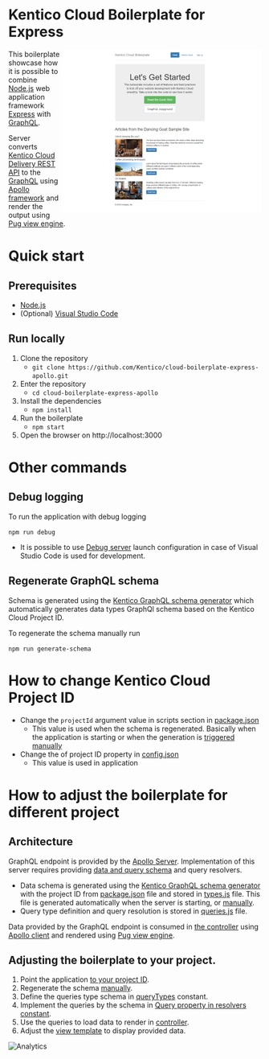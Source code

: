 # Kentico Cloud Boilerplate for Express
[<img align="right" src="/docs/assets/template_thumbnail.png" alt="Boilerplate screenshot" />](/docs/assets/template.png)

This boilerplate showcase how it is possible to combine [Node.js](https://nodejs.org/en/) web application framework [Express](https://expressjs.com/) with [GraphQL](https://graphql.org/).

Server converts [Kentico Cloud Delivery REST API](https://developer.kenticocloud.com/reference) to the [GraphQL](https://graphql.org/) using [Apollo framework](https://www.apollographql.com/) and render the output using [Pug view engine](https://pugjs.org/).

# Quick start

## Prerequisites
* [Node.js](https://nodejs.org/en/download/)
* (Optional) [Visual Studio Code](https://code.visualstudio.com/)

## Run locally
1. Clone the repository
   * `git clone https://github.com/Kentico/cloud-boilerplate-express-apollo.git`
2. Enter the repository
   * `cd cloud-boilerplate-express-apollo`
3. Install the dependencies
   * `npm install`
4. Run the boilerplate
   * `npm start`
5. Open the browser on http://localhost:3000

# Other commands

## Debug logging

To run the application with debug logging 
```
npm run debug
```

* It is possible to use [Debug server](https://github.com/Kentico/cloud-boilerplate-express-apollo/blob/master/.vscode/launch.json#L10) launch configuration in case of Visual Studio Code is used for development.

## Regenerate GraphQL schema
Schema is generated using the [Kentico GraphQL schema generator](https://www.npmjs.com/package/kentico-cloud-graphql-schema-generator) which automatically generates data types GraphQl schema based on the Kentico Cloud Project ID.

To regenerate the schema manually run
```
npm run generate-schema
```

# How to change Kentico Cloud Project ID 
* Change the `projectId` argument value in scripts section in [package.json](https://github.com/Kentico/cloud-boilerplate-express-apollo/blob/master/package.json#L8)
    * This value is used when the schema is regenerated. Basically when the application is starting or when the generation is [triggered manually](#Regenerate-GraphQL-schema)
* Change the of project ID property in [config.json](https://github.com/Kentico/cloud-boilerplate-express-apollo/blob/master/config.json)
   * This value is used in application

# How to adjust the boilerplate for different project

## Architecture

GraphQL endpoint is provided by the  [Apollo Server](https://www.apollographql.com/docs/apollo-server). Implementation of this server requires providing [data and query schema](https://www.apollographql.com/docs/apollo-server/essentials/schema.html) and query resolvers.

* Data schema is generated using the [Kentico GraphQL schema generator](https://www.npmjs.com/package/kentico-cloud-graphql-schema-generator) with the project ID from [package.json](https://github.com/Kentico/cloud-boilerplate-express-apollo/blob/master/package.json#L8) file and stored in [types.js](https://github.com/Kentico/cloud-boilerplate-express-apollo/blob/master/graphQL/types.js) file. This file is generated automatically when the server is starting, or [manually](#Regenerate-GraphQL-schema).
* Query type definition and query resolution is stored in [queries.js](https://github.com/Kentico/cloud-boilerplate-express-apollo/blob/master/graphQL/queries.js) file.

Data provided by the GraphQL endpoint is consumed in [the controller](https://github.com/Kentico/cloud-boilerplate-express-apollo/blob/master/routes/index.js#L9) using [Apollo client](https://www.apollographql.com/docs/react/) and rendered using [Pug view engine](https://pugjs.org/).

## Adjusting the boilerplate to your project. 
1. Point the application [to your project ID](#How-to-adjust-the-boilerplate-for-different-project).
2. Regenerate the schema [manually](#Regenerate-GraphQL-schema).
3. Define the queries type schema in [queryTypes](https://github.com/Kentico/cloud-boilerplate-express-apollo/blob/master/graphQL/queries.js#L5) constant.
4. Implement the queries by the schema in [Query property in resolvers constant](https://github.com/Kentico/cloud-boilerplate-express-apollo/blob/master/graphQL/queries.js#L24).
5. Use the queries to load data to render in [controller](https://github.com/Kentico/cloud-boilerplate-express-apollo/blob/master/routes/index.js).
6. Adjust the [view template](https://github.com/Kentico/cloud-boilerplate-express-apollo/blob/master/views/index.pug) to display provided data.

![Analytics](https://kentico-ga-beacon.azurewebsites.net/api/UA-69014260-4/Kentico/cloud-boilerplate-express-apollo?pixel)
